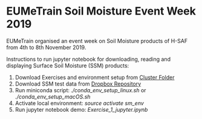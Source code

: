# EUMeTrain Soil Moisture Event Week 2019

EUMeTrain organised an event week on Soil Moisture products of H-SAF from 4th to 8th November 2019. 

Instructions to run  jupyter notebook for downloading, reading and displaying Surface Soil Moisture (SSM) products:

1. Download Exercises and environment setup from [Cluster Folder]
2. Download SSM test data from [Dropbox Repository]
3. Run miniconda script: <i>./conda_env_setup_linux.sh</i> or  <i>./conda_env_setup_macOS.sh</i>
4. Activate local environment: <i>source activate sm_env</i>
5. Run jupyter notebook demo: <i>Exercise_1_jupyter.ipynb </i>

[Dropbox Repository]: https://www.dropbox.com/sh/usc3v92iruetd2k/AAAmpR7oPE5sLLyHM_vbXZzfa?dl=0
[Cluster Folder]: https://github.com/H-SAF/eumetrain_sm_week_2019
